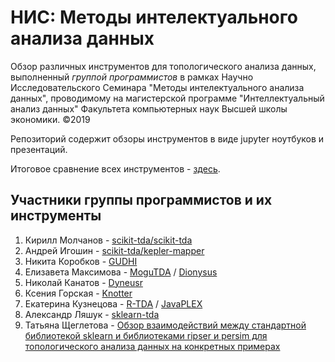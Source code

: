 # НИС: Методы интелектуального анализа данных
Обзор различных инструментов для топологического анализа данных, выполненный _группой программистов_ в рамках Научно Исследовательского Семинара "Методы интелектуального анализа данных", проводимому на магистерской программе "Интеллектуальный анализ данных" Факультета компьютерных наук Высшей школы экономики. &copy;2019

Репозиторий содержит обзоры инструментов в виде jupyter ноутбуков и презентаций.

Итоговое сравнение всех инструментов - [здесь](survey.pptx).

## Участники группы программистов и их инструменты

1. Кирилл Молчанов - [scikit-tda/scikit-tda](scikit-tda)
2. Андрей Игошин - [scikit-tda/kepler-mapper](kepler-mapper)
3. Никита Коробков - [GUDHI](gudhi)
4. Елизавета Максимова - [MoguTDA](mogutda) / [Dionysus](dionysus)
5. Николай Канатов - [Dyneusr](dyneusr)
6. Ксения Горская - [Knotter](knotter)
7. Екатерина Кузнецова - [R-TDA](rtda-javaplex) / [JavaPLEX](javaplex)
8.  Александр Ляшук - [sklearn-tda](sklearn-tda)
9. Татьяна Щеглетова - [Обзор взаимодействий между стандартной библиотекой sklearn и библиотеками ripser и persim для топологического анализа данных на конкретных примерах](analysis)